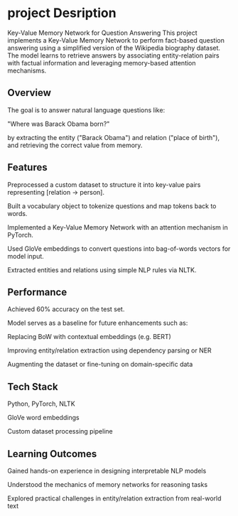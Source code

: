 # project Desription
Key-Value Memory Network for Question Answering
This project implements a Key-Value Memory Network to perform fact-based question answering using a simplified version of the Wikipedia biography dataset. The model learns to retrieve answers by associating entity-relation pairs with factual information and leveraging memory-based attention mechanisms.

## Overview
The goal is to answer natural language questions like:

"Where was Barack Obama born?"

by extracting the entity ("Barack Obama") and relation ("place of birth"), and retrieving the correct value from memory.

## Features
Preprocessed a custom dataset to structure it into key-value pairs representing [relation → person].

Built a vocabulary object to tokenize questions and map tokens back to words.

Implemented a Key-Value Memory Network with an attention mechanism in PyTorch.

Used GloVe embeddings to convert questions into bag-of-words vectors for model input.

Extracted entities and relations using simple NLP rules via NLTK.

## Performance
Achieved 60% accuracy on the test set.

Model serves as a baseline for future enhancements such as:

Replacing BoW with contextual embeddings (e.g. BERT)

Improving entity/relation extraction using dependency parsing or NER

Augmenting the dataset or fine-tuning on domain-specific data

## Tech Stack
Python, PyTorch, NLTK

GloVe word embeddings

Custom dataset processing pipeline

## Learning Outcomes
Gained hands-on experience in designing interpretable NLP models

Understood the mechanics of memory networks for reasoning tasks

Explored practical challenges in entity/relation extraction from real-world text
